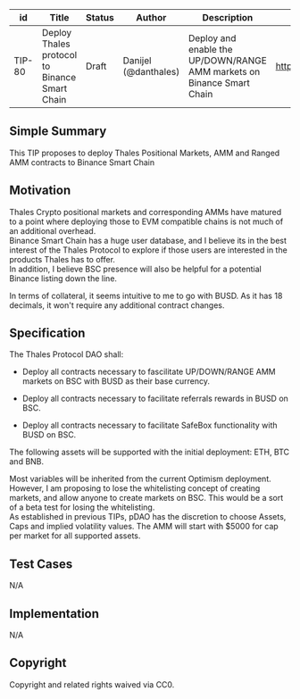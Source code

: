 | id | Title | Status | Author | Description | Discussions to | Created |
| ----------- | ----------- | ----------- | ----------- | ----------- | ----------- | ----------- |
| TIP-80 | Deploy Thales protocol to Binance Smart Chain | Draft | Danijel (@danthales) | Deploy and enable the UP/DOWN/RANGE AMM markets on Binance Smart Chain | https://discord.gg/pending | 2022-08-23
 
## Simple Summary
 
This TIP proposes to deploy Thales Positional Markets, AMM and Ranged AMM contracts to Binance Smart Chain
 
## Motivation

Thales Crypto positional markets and corresponding AMMs have matured to a point where deploying those to EVM compatible chains is not much of an additional overhead.  
Binance Smart Chain has a huge user database, and I believe its in the best interest of the Thales Protocol to explore if those users are interested in the products Thales has to offer.  
In addition, I believe BSC presence will also be helpful for a potential Binance listing down the line.  

In terms of collateral, it seems intuitive to me to go with BUSD. As it has 18 decimals, it won't require any additional contract changes.
 
## Specification
 
The Thales Protocol DAO shall:  

* Deploy all contracts necessary to fascilitate UP/DOWN/RANGE AMM markets on BSC with BUSD as their base currency.

* Deploy all contracts necessary to facilitate referrals rewards in BUSD on BSC.

* Deploy all contracts necessary to facilitate SafeBox functionality with BUSD on BSC.


The following assets will be supported with the initial deployment: ETH, BTC and BNB.  

Most variables will be inherited from the current Optimism deployment. However, I am proposing to lose the whitelisting concept of creating markets, and allow anyone to create markets on BSC. This would be a sort of a beta test for losing the whitelisting.  
As established in previous TIPs, pDAO has the discretion to choose Assets, Caps and implied volatility values. The AMM will start with $5000 for cap per market for all supported assets.  


## Test Cases
N/A
## Implementation
N/A
## Copyright
 
Copyright and related rights waived via CC0.
 
